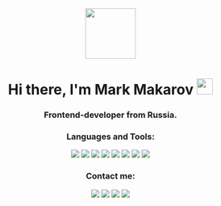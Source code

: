 <div id="wrapper" align="center">
<img src="https://media.tenor.com/09uldTF_OnIAAAAd/squirrel-dancing-squirrel.gif" width="100"/>

<div id="Header"> 
<h1 >Hi there, I'm Mark Makarov 
<img src="https://github.com/blackcater/blackcater/raw/main/images/Hi.gif" height="32"/></h1>
<h3 >Frontend-developer from Russia.</h3>
</div>

<h3 align="center">Languages and Tools:</h3>
<div id="badges">
<img src="https://img.shields.io/badge/JavaScript-black?style=for-the-badge&logo=JavaScript&logoColor=yellow"/>
<img src="https://img.shields.io/badge/React-white?style=for-the-badge&logo=React&logoColor=blue"/>
<img src="https://img.shields.io/badge/TypeScript-white?style=for-the-badge&logo=TypeScript&logoColor=blue"/>
<img src="https://img.shields.io/badge/Redux-white?style=for-the-badge&logo=Redux&logoColor=purple"/>
<img src="https://img.shields.io/badge/Yarn-white?style=for-the-badge&logo=Yarn&logoColor=2C8EBB"/>
<img src="https://img.shields.io/badge/Vite-white?style=for-the-badge&logo=Vite&logoColor=646CFF"/>
<img src="https://img.shields.io/badge/Git-white?style=for-the-badge&logo=Git&logoColor=F05032"/>
<img src="https://img.shields.io/badge/GitHub-white?style=for-the-badge&logo=GitHub&logoColor=181717"/>
</div>

<h3 align="center">Сontact me:</h3>
<div id="badges">
<img src="https://img.shields.io/badge/Telegram-26A5E4?style=for-the-badge&logo=Telegram&logoColor=white"/>
<img src="https://img.shields.io/badge/VK-0077FF?style=for-the-badge&logo=VK&logoColor=white"/>
<img src="https://img.shields.io/badge/WhatsApp-green?style=for-the-badge&logo=WhatsApp&logoColor=white"/>
<img src="https://img.shields.io/badge/Github-black?style=for-the-badge&logo=Github&logoColor=white"/>
</div>
</div>
